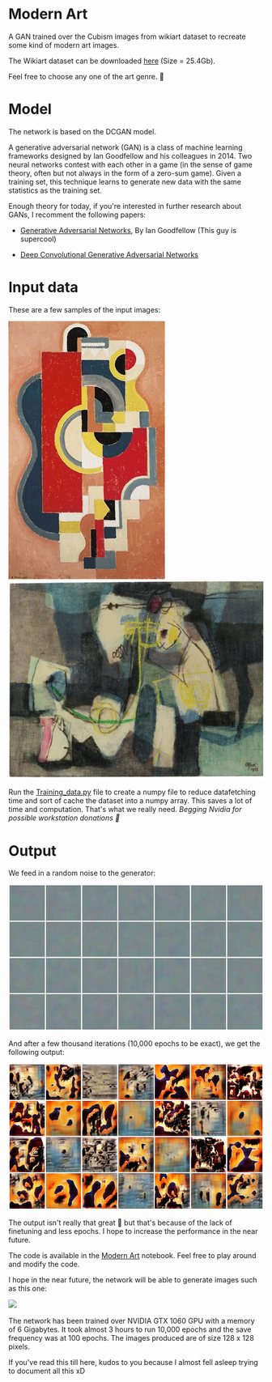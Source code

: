 # Modern Art

A GAN trained over the Cubism images from wikiart dataset to recreate some kind of modern art images.

The Wikiart dataset can be downloaded [here](http://web.fsktm.um.edu.my/~cschan/source/ICIP2017/wikiart.zip) (Size = 25.4Gb).

Feel free to choose any one of the art genre. :grimacing:

# Model

The network is based on the DCGAN model.

A generative adversarial network (GAN) is a class of machine learning frameworks designed by Ian Goodfellow and his colleagues in 2014. Two neural networks contest with each other in a game (in the sense of game theory, often but not always in the form of a zero-sum game). Given a training set, this technique learns to generate new data with the same statistics as the training set.

Enough theory for today, if you're interested in further research about GANs, I recomment the following papers:

  - [Generative Adversarial Networks](https://arxiv.org/abs/1406.2661), By Ian Goodfellow (This guy is supercool)

  - [Deep Convolutional Generative Adversarial Networks](https://arxiv.org/abs/1511.06434)

# Input data

These are a few samples of the input images:

![](Images/Input_Image1.jpg) ![](Images/Input_Image2.jpg)

Run the [Training_data.py](Training_data.py) file to create a numpy file to reduce datafetching time and sort of cache the dataset into a numpy array. This saves a lot of time and computation. That's what we really need. *Begging Nvidia for possible workstation donations :eyes:*

# Output

We feed in a random noise to the generator:

![](Images/trained-1.png)

And after a few thousand iterations (10,000 epochs to be exact), we get the following output:

![](Images/trained-100.png)

The output isn't really that great :anger: but that's because of the lack of finetuning and less epochs. I hope to increase the performance in the near future. 

The code is available in the [Modern Art](Modern%20Art.ipynb) notebook. Feel free to play around and modify the code.

I hope in the near future, the network will be able to generate images such as this one:

![](Images/Goal.jpg)

The network has been trained over NVIDIA GTX 1060 GPU with a memory of 6 Gigabytes. It took almost 3 hours to run 10,000 epochs and the save frequency was at 100 epochs. The images produced are of size 128 x 128 pixels. 

If you've read this till here, kudos to you because I almost fell asleep trying to document all this xD
